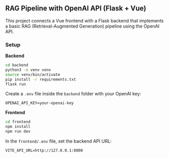 ## RAG Pipeline with OpenAI API (Flask + Vue)

This project connects a Vue frontend with a Flask backend that implements a basic RAG (Retrieval-Augmented Generation) pipeline using the OpenAI API.

### Setup

**Backend**

```bash
cd backend
python3 -m venv venv
source venv/bin/activate
pip install -r requirements.txt
flask run
```

Create a `.env` file inside the `backend` folder with your OpenAI key:

```
OPENAI_API_KEY=your-openai-key
```

**Frontend**

```bash
cd frontend
npm install
npm run dev
```

In the `frontend/.env` file, set the backend API URL:

```
VITE_API_URL=http://127.0.0.1:8000
```

